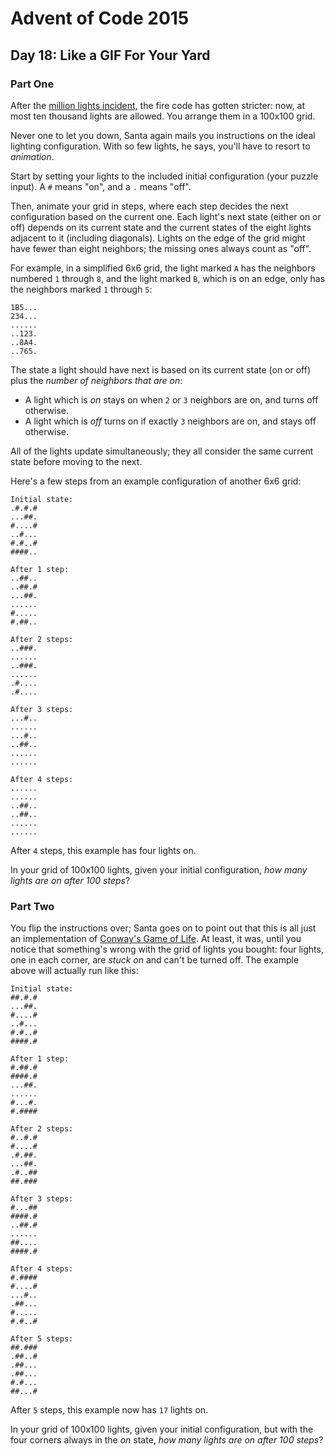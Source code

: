 # Advent of Code 2015

## Day 18: Like a GIF For Your Yard

### Part One

After the [million lights incident][1], the fire code has gotten stricter: now,
at most ten thousand lights are allowed.  You arrange them in a 100x100 grid.

[1]: https://adventofcode.com/2015/day/6

Never one to let you down, Santa again mails you instructions on the ideal
lighting configuration. With so few lights, he says, you'll have to resort to
*animation*.

Start by setting your lights to the included initial configuration (your puzzle
input).  A `#` means "on", and a `.` means "off".

Then, animate your grid in steps, where each step decides the next
configuration based on the current one.  Each light's next state (either on or
off) depends on its current state and the current states of the eight lights
adjacent to it (including diagonals).  Lights on the edge of the grid might
have fewer than eight neighbors; the missing ones always count as "off".

For example, in a simplified 6x6 grid, the light marked `A` has the neighbors
numbered `1` through `8`, and the light marked `B`, which is on an edge, only has the
neighbors marked `1` through `5`:

```
1B5...
234...
......
..123.
..8A4.
..765.
```

The state a light should have next is based on its current state (on or off)
plus the *number of neighbors that are on*:

- A light which is *on* stays on when `2` or `3` neighbors are on, and turns
  off otherwise.
- A light which is *off* turns on if exactly `3` neighbors are on, and stays
  off otherwise.

All of the lights update simultaneously; they all consider the same current
state before moving to the next.

Here's a few steps from an example configuration of another 6x6 grid:

```
Initial state:
.#.#.#
...##.
#....#
..#...
#.#..#
####..

After 1 step:
..##..
..##.#
...##.
......
#.....
#.##..

After 2 steps:
..###.
......
..###.
......
.#....
.#....

After 3 steps:
...#..
......
...#..
..##..
......
......

After 4 steps:
......
......
..##..
..##..
......
......
```

After `4` steps, this example has four lights on.

In your grid of 100x100 lights, given your initial configuration, *how many
lights are on after 100 steps*?

### Part Two

You flip the instructions over; Santa goes on to point out that this is all just an implementation
of [Conway's Game of Life][2].  At least, it was, until you notice that something's wrong with the
grid of lights you bought: four lights, one in each corner, are *stuck on* and can't be turned off.
The example above will actually run like this:

[2]: https://en.wikipedia.org/wiki/Conway's_Game_of_Life

```
Initial state:
##.#.#
...##.
#....#
..#...
#.#..#
####.#

After 1 step:
#.##.#
####.#
...##.
......
#...#.
#.####

After 2 steps:
#..#.#
#....#
.#.##.
...##.
.#..##
##.###

After 3 steps:
#...##
####.#
..##.#
......
##....
####.#

After 4 steps:
#.####
#....#
...#..
.##...
#.....
#.#..#

After 5 steps:
##.###
.##..#
.##...
.##...
#.#...
##...#
```

After `5` steps, this example now has `17` lights on.

In your grid of 100x100 lights, given your initial configuration, but with the four corners always
in the *on* state, *how many lights are on after 100 steps*?
